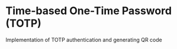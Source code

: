 # Time-based One-Time Password (TOTP)

Implementation of TOTP authentication and generating QR code
